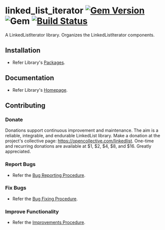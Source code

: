 # linked_list_iterator [![Gem Version](https://badge.fury.io/rb/linked_list_iterator.svg)](https://badge.fury.io/rb/linked_list_iterator) ![Gem](https://img.shields.io/gem/dt/linked_list_iterator) [![Build Status](https://travis-ci.com/Diligent-Software-LLC/linked_list_iterator.svg?branch=master)](https://travis-ci.com/Diligent-Software-LLC/linked_list_iterator)

A LinkedListIterator library. Organizes the LinkedListIterator components.

## Installation

- Refer Library's 
[Packages](https://docs.diligentsoftware.org/linkedlist-1/iterator/packages#library).

## Documentation

- Refer Library's 
[Homepage](https://docs.diligentsoftware.org/linkedlist-1/iterator).

## Contributing

### Donate

Donations support continuous improvement and maintenance. The aim is a reliable,
integrable, and endurable LinkedList library. Make a donation at the project's 
collective page: https://opencollective.com/linkedlist. One-time and recurring 
donations are available at $1, $2, $4, $8, and $16. Greatly appreciated.

### Report Bugs

- Refer the 
[Bug Reporting Procedure](https://github.com/Diligent-Software-LLC/linked_list_iterator/issues/1).

### Fix Bugs

- Refer the 
[Bug Fixing Procedure](https://github.com/Diligent-Software-LLC/linked_list_iterator/issues/2).

### Improve Functionality

- Refer the 
[Improvements Procedure](https://github.com/Diligent-Software-LLC/linked_list_iterator/issues/3).
